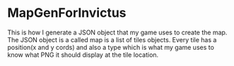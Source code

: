 # MapGenForInvictus
This is how I generate a JSON object that my game uses to create the map. The JSON object is a called map is a list of tiles objects. Every tile has a position(x and y cords) and also a type which is what my game uses to know what PNG it should display at the tile location.
